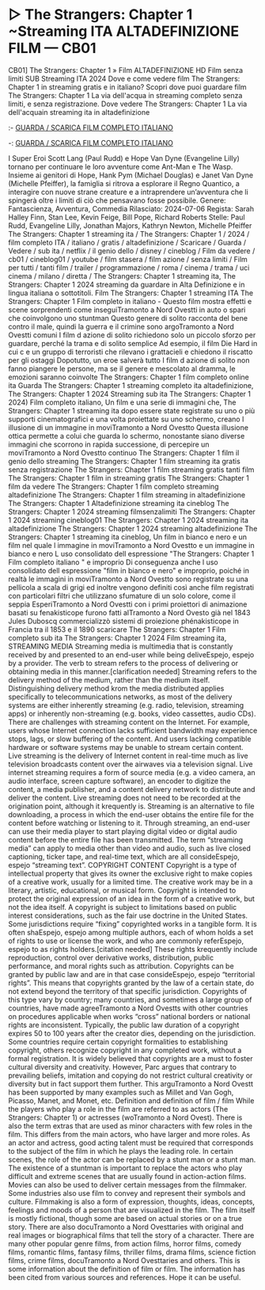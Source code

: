# ▷ The Strangers: Chapter 1 ~Streaming ITA ALTADEFINIZIONE FILM — CB01
CB01] The Strangers: Chapter 1 » Film ALTADEFINIZIONE HD Film senza limiti SUB Streaming ITA 2024 Dove e come vedere film The Strangers: Chapter 1 in streaming gratis e in italiano? Scopri dove puoi guardare film The Strangers: Chapter 1 La via dell'acqua in streaming completo senza limiti, e senza registrazione. Dove vedere The Strangers: Chapter 1 La via dell'acquain streaming ita in altadefinizione

:- [GUARDA / SCARICA FILM COMPLETO ITALIANO](http://megavids.online/movie/1010600/the-strangers-chapter-1.html?gitr)

-: [GUARDA / SCARICA FILM COMPLETO ITALIANO](http://megavids.online/movie/1010600/the-strangers-chapter-1.html?gitr)


I Super Eroi Scott Lang (Paul Rudd) e Hope Van Dyne (Evangeline Lilly) tornano per continuare le loro avventure come Ant-Man e The Wasp. Insieme ai genitori di Hope, Hank Pym (Michael Douglas) e Janet Van Dyne (Michelle Pfeiffer), la famiglia si ritrova a esplorare il Regno Quantico, a interagire con nuove strane creature e a intraprendere un’avventura che li spingerà oltre i limiti di ciò che pensavano fosse possibile. Genere: Fantascienza, Avventura, Commedia Rilasciato: 2024-07-06 Regista: Sarah Halley Finn, Stan Lee, Kevin Feige, Bill Pope, Richard Roberts Stelle: Paul Rudd, Evangeline Lilly, Jonathan Majors, Kathryn Newton, Michelle Pfeiffer The Strangers: Chapter 1 streaming ita / The Strangers: Chapter 1 / 2024 / film completo ITA / italiano / gratis / altadefinizione / Scaricare / Guarda / Vedere / sub ita / netflix / il genio dello / disney / cineblog / Film da vedere / cb01 / cineblog01 / youtube / film stasera / film azione / senza limiti / Film per tutti / tanti film / trailer / programmazione / roma / cinema / trama / uci cinema / milano / diretta / The Strangers: Chapter 1 streaming ita, The Strangers: Chapter 1 2024 streaming da guardare in Alta Definizione e in lingua italiana o sottotitoli. Film The Strangers: Chapter 1 streaming ITA The Strangers: Chapter 1 Film completo in italiano - Questo film mostra effetti e scene sorprendenti come inseguiTramonto a Nord Ovestti in auto o spari che coinvolgono uno stuntman Questo genere di solito racconta del bene contro il male, quindi la guerra e il crimine sono argoTramonto a Nord Ovestti comuni I film d azione di solito richiedono solo un piccolo sforzo per guardare, perché la trama e di solito semplice Ad esempio, il film Die Hard in cui c e un gruppo di terroristi che rilevano i grattacieli e chiedono il riscatto per gli ostaggi Dopotutto, un eroe salverà tutto I film d azione di solito non fanno piangere le persone, ma se il genere e mescolato al dramma, le emozioni saranno coinvolte The Strangers: Chapter 1 film completo online ita Guarda The Strangers: Chapter 1 streaming completo ita altadefinizione, The Strangers: Chapter 1 2024 Streaming sub ita The Strangers: Chapter 1 2024) Film completo italiano, Un film e una serie di immagini che, The Strangers: Chapter 1 streaming ita dopo essere state registrate su uno o più supporti cinematografici e una volta proiettate su uno schermo, creano l illusione di un immagine in moviTramonto a Nord Ovestto Questa illusione ottica permette a colui che guarda lo schermo, nonostante siano diverse immagini che scorrono in rapida successione, di percepire un moviTramonto a Nord Ovestto continuo The Strangers: Chapter 1 film il genio dello streaming The Strangers: Chapter 1 film streaming ita gratis senza registrazione The Strangers: Chapter 1 film streaming gratis tanti film The Strangers: Chapter 1 film in streaming gratis The Strangers: Chapter 1 film da vedere The Strangers: Chapter 1 film completo streaming altadefinizione The Strangers: Chapter 1 film streaming in altadefinizione The Strangers: Chapter 1 Altadefinizione streaming ita cineblog The Strangers: Chapter 1 2024 streaming filmsenzalimiti The Strangers: Chapter 1 2024 streaming cineblog01 The Strangers: Chapter 1 2024 streaming ita altadefinizione The Strangers: Chapter 1 2024 streaming altadefinizione The Strangers: Chapter 1 streaming ita cineblog, Un film in bianco e nero e un film nel quale l immagine in moviTramonto a Nord Ovestto e un immagine in bianco e nero L uso consolidato dell espressione "The Strangers: Chapter 1 Film completo italiano " e improprio Di conseguenza anche l uso consolidato dell espressione "film in bianco e nero" e improprio, poiché in realtà le immagini in moviTramonto a Nord Ovestto sono registrate su una pellicola a scala di grigi ed inoltre vengono definiti così anche film registrati con particolari filtri che utilizzano sfumature di un solo colore, come il seppia EsperiTramonto a Nord Ovestti con i primi proiettori di animazione basati su fenakisticope furono fatti alTramonto a Nord Ovesto già nel 1843 Jules Duboscq commercializzò sistemi di proiezione phénakisticope in Francia tra il 1853 e il 1890 scaricare The Strangers: Chapter 1 Film completo sub ita The Strangers: Chapter 1 2024 Film streaming ita, STREAMING MEDIA Streaming media is multimedia that is constantly received by and presented to an end-user while being deliveEspejo, espejo by a provider. The verb to stream refers to the process of delivering or obtaining media in this manner.[clarification needed] Streaming refers to the delivery method of the medium, rather than the medium itself. Distinguishing delivery method krom the media distributed applies specifically to telecommunications networks, as most of the delivery systems are either inherently streaming (e.g. radio, television, streaming apps) or inherently non-streaming (e.g. books, video cassettes, audio CDs). There are challenges with streaming content on the Internet. For example, users whose Internet connection lacks sufficient bandwidth may experience stops, lags, or slow buffering of the content. And users lacking compatible hardware or software systems may be unable to stream certain content. Live streaming is the delivery of Internet content in real-time much as live television broadcasts content over the airwaves via a television signal. Live internet streaming requires a form of source media (e.g. a video camera, an audio interface, screen capture software), an encoder to digitize the content, a media publisher, and a content delivery network to distribute and deliver the content. Live streaming does not need to be recorded at the origination point, although it krequently is. Streaming is an alternative to file downloading, a process in which the end-user obtains the entire file for the content before watching or listening to it. Through streaming, an end-user can use their media player to start playing digital video or digital audio content before the entire file has been transmitted. The term “streaming media” can apply to media other than video and audio, such as live closed captioning, ticker tape, and real-time text, which are all consideEspejo, espejo “streaming text”. COPYRIGHT CONTENT Copyright is a type of intellectual property that gives its owner the exclusive right to make copies of a creative work, usually for a limited time. The creative work may be in a literary, artistic, educational, or musical form. Copyright is intended to protect the original expression of an idea in the form of a creative work, but not the idea itself. A copyright is subject to limitations based on public interest considerations, such as the fair use doctrine in the United States. Some jurisdictions require “fixing” copyrighted works in a tangible form. It is often shaEspejo, espejo among multiple authors, each of whom holds a set of rights to use or license the work, and who are commonly referEspejo, espejo to as rights holders.[citation needed] These rights krequently include reproduction, control over derivative works, distribution, public performance, and moral rights such as attribution. Copyrights can be granted by public law and are in that case consideEspejo, espejo “territorial rights”. This means that copyrights granted by the law of a certain state, do not extend beyond the territory of that specific jurisdiction. Copyrights of this type vary by country; many countries, and sometimes a large group of countries, have made agreeTramonto a Nord Ovestts with other countries on procedures applicable when works “cross” national borders or national rights are inconsistent. Typically, the public law duration of a copyright expires 50 to 100 years after the creator dies, depending on the jurisdiction. Some countries require certain copyright formalities to establishing copyright, others recognize copyright in any completed work, without a formal registration. It is widely believed that copyrights are a must to foster cultural diversity and creativity. However, Parc argues that contrary to prevailing beliefs, imitation and copying do not restrict cultural creativity or diversity but in fact support them further. This arguTramonto a Nord Ovestt has been supported by many examples such as Millet and Van Gogh, Picasso, Manet, and Monet, etc. Definition and definition of film / film While the players who play a role in the film are referred to as actors (The Strangers: Chapter 1) or actresses (woTramonto a Nord Ovest). There is also the term extras that are used as minor characters with few roles in the film. This differs from the main actors, who have larger and more roles. As an actor and actress, good acting talent must be required that corresponds to the subject of the film in which he plays the leading role. In certain scenes, the role of the actor can be replaced by a stunt man or a stunt man. The existence of a stuntman is important to replace the actors who play difficult and extreme scenes that are usually found in action-action films. Movies can also be used to deliver certain messages from the filmmaker. Some industries also use film to convey and represent their symbols and culture. Filmmaking is also a form of expression, thoughts, ideas, concepts, feelings and moods of a person that are visualized in the film. The film itself is mostly fictional, though some are based on actual stories or on a true story. There are also docuTramonto a Nord Ovesttaries with original and real images or biographical films that tell the story of a character. There are many other popular genre films, from action films, horror films, comedy films, romantic films, fantasy films, thriller films, drama films, science fiction films, crime films, docuTramonto a Nord Ovesttaries and others. This is some information about the definition of film or film. The information has been cited from various sources and references. Hope it can be useful.
